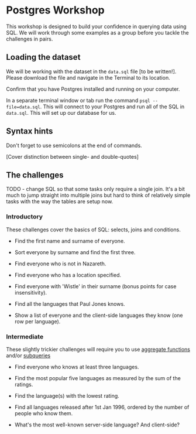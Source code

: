 # Postgres Workshop

This workshop is designed to build your confidence in querying data using SQL. We will work through some examples as a group before you tackle the challenges in pairs.

## Loading the dataset

We will be working with the dataset in the `data.sql` file [to be written!]. Please download the file and navigate in the Terminal to its location.

Confirm that you have Postgres installed and running on your computer.

In a separate terminal window or tab run the command `psql --file=data.sql`. This will connect to your Postgres and run all of the SQL in `data.sql`. This will set up our database for us.

## Syntax hints

Don't forget to use semicolons at the end of commands.

[Cover distinction between single- and double-quotes]

## The challenges

TODO - change SQL so that some tasks only require a single join. It's a bit much to jump straight into multiple joins but hard to think of relatively simple tasks with the way the tables are setup now.

### Introductory

These challenges cover the basics of SQL: selects, joins and conditions.

* Find the first name and surname of everyone.

* Sort everyone by surname and find the first three.

* Find everyone who is not in Nazareth.

* Find everyone who has a location specified.

* Find everyone with 'Wistle' in their surname (bonus points for case insensitivity).

* Find all the languages that Paul Jones knows.

* Show a list of everyone and the client-side languages they know (one row per language).

### Intermediate

These slightly trickier challenges will require you to use [aggregate functions](https://www.tutorialspoint.com/postgresql/postgresql_useful_functions.htm) and/or [subqueries](http://www.postgresqltutorial.com/postgresql-subquery/)

* Find everyone who knows at least three languages.

* Find the most popular five languages as measured by the sum of the ratings.

* Find the language(s) with the lowest rating.

* Find all languages released after 1st Jan 1996, ordered by the number of people who know them.

* What's the most well-known server-side language? And client-side?
